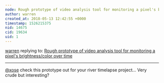 ```yaml
---
node: Rough prototype of video analysis tool for monitoring a pixel's brightness/color over time
author: warren
created_at: 2018-05-13 12:42:55 +0000
timestamp: 1526215375
nid: 14675
cid: 19634
uid: 1
---
```




[warren](../profile/warren) replying to: [Rough prototype of video analysis tool for monitoring a pixel's brightness/color over time](../notes/warren/07-23-2017/rough-prototype-of-video-analysis-tool-for-monitoring-a-pixel)

----
[@xose](/profile/xose) check this prototype out for your river timelapse project... Very crude but interesting?